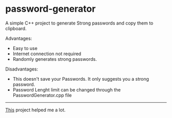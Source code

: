 # password-generator
A simple C++ project to generate Strong passwords and copy them to clipboard.

Advantages:
* Easy to use
* Internet connection not required
* Randomly generates strong passwords.

Disadvantages:
* This doesn't save your Passwords. It only suggests you a strong password.
* Password Lenght limit can be changed through the PasswordGenerator.cpp file
---
[This](https://github.com/Arian8j2/ClipboardXX) project helped me a lot.
